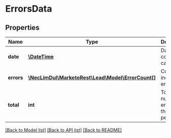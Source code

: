 # ErrorsData

## Properties

Name | Type | Description | Notes
------------ | ------------- | ------------- | -------------
**date** | [**\DateTime**](\DateTime.md) | Date of the collected calls |
**errors** | [**\NecLimDul\MarketoRest\Lead\Model\ErrorCount[]**](ErrorCount.md) | Counts for individual error codes | [optional]
**total** | **int** | Total number of errors in the time period | [optional]

[[Back to Model list]](../../README.md#models) [[Back to API list]](../../README.md#endpoints) [[Back to README]](../../README.md)
